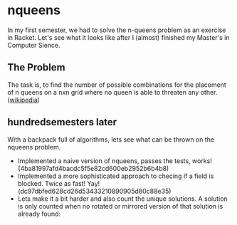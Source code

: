 # nqueens

In my first semester, we had to solve the n-queens problem as an exercise in Racket.
Let's see what it looks like after I (almost) finished my Master's in Computer Sience.

## The Problem
The task is, to find the number of possible combinations for the placement of n queens on a 
nxn grid where no queen is able to threaten any other. ([wikipedia](https://en.wikipedia.org/wiki/Eight_queens_puzzle))

## hundredsemesters later
With a backpack full of algorithms, lets see what can be thrown on the nqueens problem.

 - Implemented a naive version of nqueens, passes the tests, works! (4ba81997afd4bacdc5f5e82cd600eb2952b6b4b8)
 - Implemented a more sophisticated approach to checing if a field is blocked. Twice as fast! Yay! (dc97dbfed628cd26d53433210890905d80c88e35)
 - Lets make it a bit harder and also count the unique solutions. A solution is only counted when no rotated or mirrored version of that solution is already found: